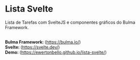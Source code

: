 # Lista Svelte
Lista de Tarefas com SvelteJS e componentes gráficos do Bulma Framework.<br/><br/>  

<Strong>Bulma Framework: </Strong>(https://bulma.io/)<br/> 
<Strong>Svelte: </Strong>(https://svelte.dev/)<br/> 
<Strong>Demo: </Strong>(https://ewertonbello.github.io/lista-svelte/)<br/>
